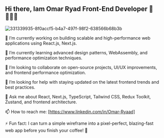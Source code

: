 ## Hi there, Iam Omar Ryad Front-End Developer 👋👨🏻‍💻

![331339935-8f0accf5-b4a7-497f-98f2-638566b68b3b](https://github.com/user-attachments/assets/5ff8e3cf-3ad6-48bf-b9b1-eb71c54fcfba)


🔭 I’m currently working on building scalable and high-performance web applications using React.js, Next.js.

🌱 I’m currently learning advanced design patterns, WebAssembly, and performance optimization techniques.

👯 I’m looking to collaborate on open-source projects, UI/UX improvements, and frontend performance optimization.

🤔 I’m looking for help with staying updated on the latest frontend trends and best practices.

💬 Ask me about React, Next.js, TypeScript, Tailwind CSS, Redux Toolkit, Zustand, and frontend architecture.

📫 How to reach me: [https://www.linkedin.com/in/Omar-Ryaad]

⚡ Fun fact: I can turn a simple wireframe into a pixel-perfect, blazing-fast web app before you finish your coffee! 🚀
